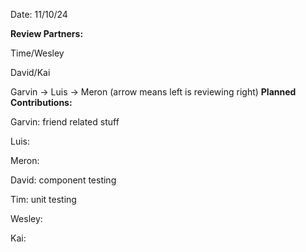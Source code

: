Date: 11/10/24

**Review Partners:**

Time/Wesley

David/Kai

Garvin -> Luis -> Meron
(arrow means left is reviewing right)
**Planned Contributions:**

Garvin: friend related stuff

Luis:

Meron:

David: component testing

Tim: unit testing

Wesley:

Kai:
